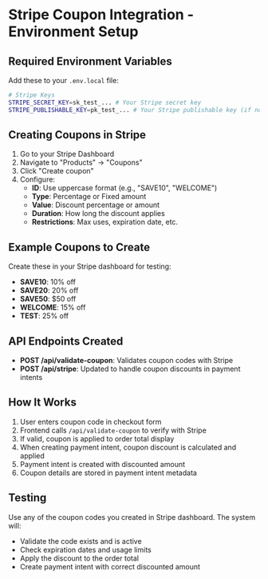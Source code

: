 # Stripe Coupon Integration - Environment Setup

## Required Environment Variables

Add these to your `.env.local` file:

```bash
# Stripe Keys
STRIPE_SECRET_KEY=sk_test_... # Your Stripe secret key
STRIPE_PUBLISHABLE_KEY=pk_test_... # Your Stripe publishable key (if not already set)
```

## Creating Coupons in Stripe

1. Go to your Stripe Dashboard
2. Navigate to "Products" → "Coupons"
3. Click "Create coupon"
4. Configure:
   - **ID**: Use uppercase format (e.g., "SAVE10", "WELCOME")
   - **Type**: Percentage or Fixed amount
   - **Value**: Discount percentage or amount
   - **Duration**: How long the discount applies
   - **Restrictions**: Max uses, expiration date, etc.

## Example Coupons to Create

Create these in your Stripe dashboard for testing:

- **SAVE10**: 10% off
- **SAVE20**: 20% off  
- **SAVE50**: $50 off
- **WELCOME**: 15% off
- **TEST**: 25% off

## API Endpoints Created

- **POST /api/validate-coupon**: Validates coupon codes with Stripe
- **POST /api/stripe**: Updated to handle coupon discounts in payment intents

## How It Works

1. User enters coupon code in checkout form
2. Frontend calls `/api/validate-coupon` to verify with Stripe
3. If valid, coupon is applied to order total display
4. When creating payment intent, coupon discount is calculated and applied
5. Payment intent is created with discounted amount
6. Coupon details are stored in payment intent metadata

## Testing

Use any of the coupon codes you created in Stripe dashboard. The system will:
- Validate the code exists and is active
- Check expiration dates and usage limits
- Apply the discount to the order total
- Create payment intent with correct discounted amount

